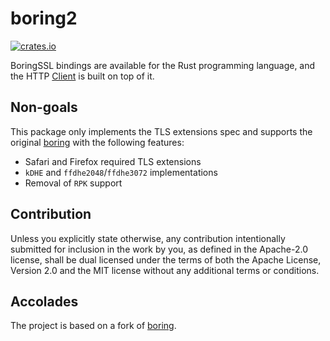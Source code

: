 # boring2

[![crates.io](https://img.shields.io/crates/v/boring2.svg)](https://crates.io/crates/boring2)

BoringSSL bindings are available for the Rust programming language, and the HTTP [Client](https://github.com/0x676e67/rquest) is built on top of it.

## Non-goals

This package only implements the TLS extensions spec and supports the original [boring](https://github.com/cloudflare/boring) with the following features:

* Safari and Firefox required TLS extensions
* `kDHE` and `ffdhe2048`/`ffdhe3072` implementations
* Removal of `RPK` support

## Contribution

Unless you explicitly state otherwise, any contribution intentionally
submitted for inclusion in the work by you, as defined in the Apache-2.0
license, shall be dual licensed under the terms of both the Apache License,
Version 2.0 and the MIT license without any additional terms or conditions.

## Accolades

The project is based on a fork of [boring](https://github.com/cloudflare/boring).
